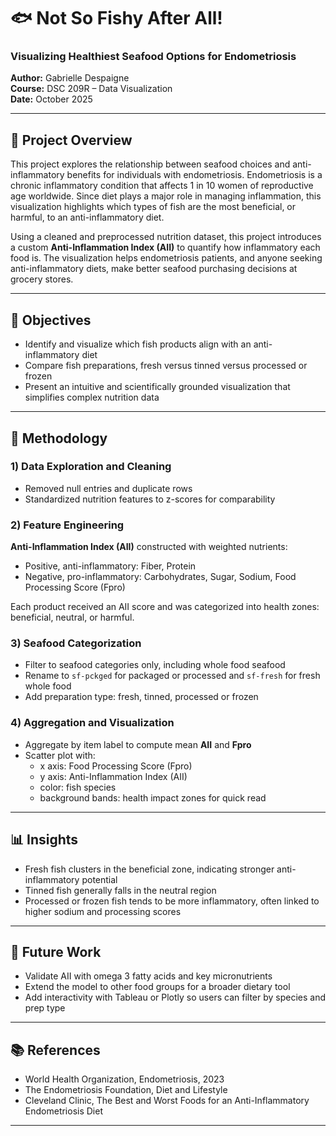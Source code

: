 # 🐟 Not So Fishy After All!
### Visualizing Healthiest Seafood Options for Endometriosis

**Author:** Gabrielle Despaigne  
**Course:** DSC 209R – Data Visualization  
**Date:** October 2025  

---

## 📖 Project Overview

This project explores the relationship between seafood choices and anti-inflammatory benefits for individuals with endometriosis. Endometriosis is a chronic inflammatory condition that affects 1 in 10 women of reproductive age worldwide. Since diet plays a major role in managing inflammation, this visualization highlights which types of fish are the most beneficial, or harmful, to an anti-inflammatory diet.

Using a cleaned and preprocessed nutrition dataset, this project introduces a custom **Anti-Inflammation Index (AII)** to quantify how inflammatory each food is. The visualization helps endometriosis patients, and anyone seeking anti-inflammatory diets, make better seafood purchasing decisions at grocery stores.

---

## 🎯 Objectives

- Identify and visualize which fish products align with an anti-inflammatory diet  
- Compare fish preparations, fresh versus tinned versus processed or frozen  
- Present an intuitive and scientifically grounded visualization that simplifies complex nutrition data  

---

## 🧮 Methodology

### 1) Data Exploration and Cleaning
- Removed null entries and duplicate rows  
- Standardized nutrition features to z-scores for comparability  

### 2) Feature Engineering
**Anti-Inflammation Index (AII)** constructed with weighted nutrients:
- Positive, anti-inflammatory: Fiber, Protein  
- Negative, pro-inflammatory: Carbohydrates, Sugar, Sodium, Food Processing Score (Fpro)  

Each product received an AII score and was categorized into health zones: beneficial, neutral, or harmful.

### 3) Seafood Categorization
- Filter to seafood categories only, including whole food seafood  
- Rename to `sf-pckged` for packaged or processed and `sf-fresh` for fresh whole food  
- Add preparation type: fresh, tinned, processed or frozen  

### 4) Aggregation and Visualization
- Aggregate by item label to compute mean **AII** and **Fpro**  
- Scatter plot with:
  - x axis: Food Processing Score (Fpro)  
  - y axis: Anti-Inflammation Index (AII)  
  - color: fish species  
  - background bands: health impact zones for quick read  

---

## 📊 Insights

- Fresh fish clusters in the beneficial zone, indicating stronger anti-inflammatory potential  
- Tinned fish generally falls in the neutral region  
- Processed or frozen fish tends to be more inflammatory, often linked to higher sodium and processing scores  

---

## 🔬 Future Work

- Validate AII with omega 3 fatty acids and key micronutrients  
- Extend the model to other food groups for a broader dietary tool  
- Add interactivity with Tableau or Plotly so users can filter by species and prep type  

---

## 📚 References

- World Health Organization, Endometriosis, 2023  
- The Endometriosis Foundation, Diet and Lifestyle  
- Cleveland Clinic, The Best and Worst Foods for an Anti-Inflammatory Endometriosis Diet  

---

